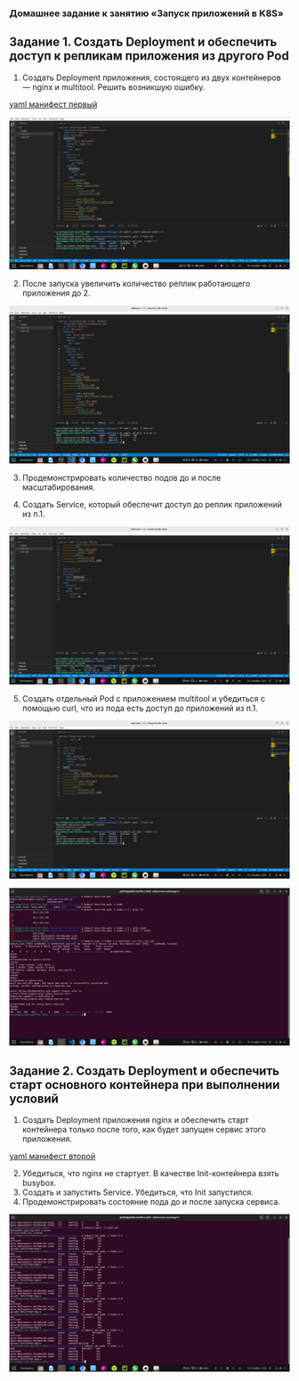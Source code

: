 
### Домашнее задание к занятию «Запуск приложений в K8S»

## Задание 1. Создать Deployment и обеспечить доступ к репликам приложения из другого Pod

1. Создать Deployment приложения, состоящего из двух контейнеров — nginx и multitool. Решить возникшую ошибку.

[yaml манифест первый](https://github.com/george25031996/kubernetes-netology/blob/main/1.3/task1.yml)

![Скрин 1](./images/1.png)

2. После запуска увеличить количество реплик работающего приложения до 2.

![Скрин 2](./images/2.png)

3. Продемонстрировать количество подов до и после масштабирования.

4. Создать Service, который обеспечит доступ до реплик приложений из п.1.

![Скрин 3](./images/3.png)

5. Создать отдельный Pod с приложением multitool и убедиться с помощью curl, что из пода есть доступ до приложений из п.1.

![Скрин 4](./images/4.png)

![Скрин 5](./images/5.png)

## Задание 2. Создать Deployment и обеспечить старт основного контейнера при выполнении условий

1. Создать Deployment приложения nginx и обеспечить старт контейнера только после того, как будет запущен сервис этого приложения.

[yaml манифест второй](https://github.com/george25031996/kubernetes-netology/blob/main/1.3/task2.yml)

2. Убедиться, что nginx не стартует. В качестве Init-контейнера взять busybox.
3. Создать и запустить Service. Убедиться, что Init запустился.
4. Продемонстрировать состояние пода до и после запуска сервиса.

![Скрин 6](./images/6.png)

